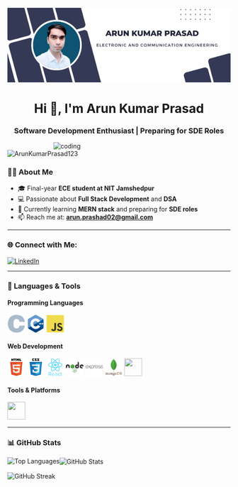 <p align="center">
  <img src="https://github.com/ArunKumarPrasad123/ArunKumarPrasad123/blob/main/arun%20kumar%20prasad%20(2).png?raw=true" alt="Arun Kumar Prasad Banner" />
</p>

<h1 align="center">Hi 👋, I'm Arun Kumar Prasad</h1>
<h3 align="center">Software Development Enthusiast | Preparing for SDE Roles</h3>

<img align="right" alt="coding" width="400" src="https://camo.githubusercontent.com/4d9f5ecceb711eec6e2018f38a5677dc657c9738d4a65ba3b928c41c0a45b439/68747470733a2f2f6d69726f2e6d656469756d2e636f6d2f6d61782f313336302f302a37513379765349765f7430696f4a2d5a2e676966">

<p align="left"> <img src="https://komarev.com/ghpvc/?username=ArunKumarPrasad123&label=Profile%20views&color=0e75b6&style=flat" alt="ArunKumarPrasad123" /> </p>

### 🧑‍💻 About Me
- 🎓 Final-year **ECE student at NIT Jamshedpur**
- 💻 Passionate about **Full Stack Development** and **DSA**
- 🌱 Currently learning **MERN stack** and preparing for **SDE roles**
- 📫 Reach me at: **arun.prashad02@gmail.com**

---

### 🌐 Connect with Me:
<a href="https://linkedin.com/in/arun-kumar-prasad" target="_blank">
  <img align="center" src="https://raw.githubusercontent.com/rahuldkjain/github-profile-readme-generator/master/src/images/icons/Social/linked-in-alt.svg" alt="LinkedIn" height="30" width="40" />
</a>

---

### 🚀 Languages & Tools

#### Programming Languages  
<img src="https://raw.githubusercontent.com/devicons/devicon/master/icons/c/c-original.svg" width="40" height="40"/>  
<img src="https://raw.githubusercontent.com/devicons/devicon/master/icons/cplusplus/cplusplus-original.svg" width="40" height="40"/>  
<img src="https://raw.githubusercontent.com/devicons/devicon/master/icons/javascript/javascript-original.svg" width="40" height="40"/>

#### Web Development  
<img src="https://raw.githubusercontent.com/devicons/devicon/master/icons/html5/html5-original-wordmark.svg" width="40" height="40"/>  
<img src="https://raw.githubusercontent.com/devicons/devicon/master/icons/css3/css3-original-wordmark.svg" width="40" height="40"/>  
<img src="https://raw.githubusercontent.com/devicons/devicon/master/icons/react/react-original-wordmark.svg" width="40" height="40"/>  
<img src="https://raw.githubusercontent.com/devicons/devicon/master/icons/nodejs/nodejs-original-wordmark.svg" width="40" height="40"/>  
<img src="https://raw.githubusercontent.com/devicons/devicon/master/icons/express/express-original-wordmark.svg" width="40" height="40"/>  
<img src="https://raw.githubusercontent.com/devicons/devicon/master/icons/mongodb/mongodb-original-wordmark.svg" width="40" height="40"/>  
<img src="https://www.vectorlogo.zone/logos/tailwindcss/tailwindcss-icon.svg" width="40" height="40"/>

#### Tools & Platforms  
<img src="https://www.vectorlogo.zone/logos/git-scm/git-scm-icon.svg" width="40" height="40"/>

---

### 📊 GitHub Stats

<p><img align="left" src="https://github-readme-stats.vercel.app/api/top-langs?username=ArunKumarPrasad123&show_icons=true&locale=en&layout=compact" alt="Top Languages" /></p>

<p><img align="center" src="https://github-readme-stats.vercel.app/api?username=ArunKumarPrasad123&show_icons=true&locale=en" alt="GitHub Stats" /></p>

<p><img align="center" src="https://github-readme-streak-stats.herokuapp.com/?user=ArunKumarPrasad123" alt="GitHub Streak" /></p>

